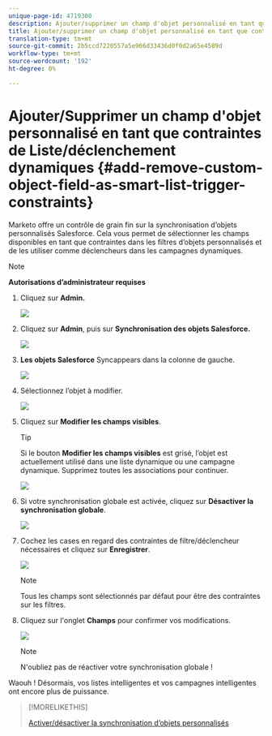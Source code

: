 ```yaml
---
unique-page-id: 4719300
description: Ajouter/supprimer un champ d'objet personnalisé en tant que contraintes de Liste/déclenchement intelligent - Documents marketing - Documentation du produit
title: Ajouter/supprimer un champ d'objet personnalisé en tant que contraintes de Liste/déclenchement intelligent
translation-type: tm+mt
source-git-commit: 2b5ccd7220557a5e966d33436d0f0d2a65e4589d
workflow-type: tm+mt
source-wordcount: '192'
ht-degree: 0%

---
```



# Ajouter/Supprimer un champ d&#39;objet personnalisé en tant que contraintes de Liste/déclenchement dynamiques {#add-remove-custom-object-field-as-smart-list-trigger-constraints}

Marketo offre un contrôle de grain fin sur la synchronisation d’objets personnalisés Salesforce. Cela vous permet de sélectionner les champs disponibles en tant que contraintes dans les filtres d’objets personnalisés et de les utiliser comme déclencheurs dans les campagnes dynamiques.

>[!NOTE]
>
>**Autorisations d’administrateur requises**

1. Cliquez sur **Admin.**

   ![](assets/image2014-12-10-13-3a9-3a47.png)

1. Cliquez sur **Admin**, puis sur **Synchronisation des objets Salesforce.**

   ![](assets/image2015-12-11-15-3a11-3a41.png)

1. **Les objets Salesforce** Syncappears dans la colonne de gauche.

   ![](assets/image2015-12-11-15-3a15-3a15.png)

1. Sélectionnez l’objet à modifier.

   ![](assets/image2014-12-10-13-3a10-3a11.png)

1. Cliquez sur **Modifier les champs visibles**.

   >[!TIP]
   >
   >Si le bouton **Modifier les champs visibles** est grisé, l’objet est actuellement utilisé dans une liste dynamique ou une campagne dynamique. Supprimez toutes les associations pour continuer.

   ![](assets/image2014-12-10-13-3a10-3a25.png)

1. Si votre synchronisation globale est activée, cliquez sur **Désactiver la synchronisation globale**.

   ![](assets/image2014-12-10-13-3a10-3a36.png)

1. Cochez les cases en regard des contraintes de filtre/déclencheur nécessaires et cliquez sur **Enregistrer**.

   ![](assets/image2014-12-10-13-3a10-3a47.png)

   >[!NOTE]
   >
   >Tous les champs sont sélectionnés par défaut pour être des contraintes sur les filtres.

1. Cliquez sur l&#39;onglet **Champs** pour confirmer vos modifications.

   ![](assets/image2014-12-10-13-3a10-3a56.png)

   >[!NOTE]
   >
   >N&#39;oubliez pas de réactiver votre synchronisation globale !

Waouh ! Désormais, vos listes intelligentes et vos campagnes intelligentes ont encore plus de puissance.

>[!MORELIKETHIS]
>
>[Activer/désactiver la synchronisation d’objets personnalisés](/help/marketo/product-docs/crm-sync/salesforce-sync/setup/optional-steps/enable-disable-custom-object-sync.md)
